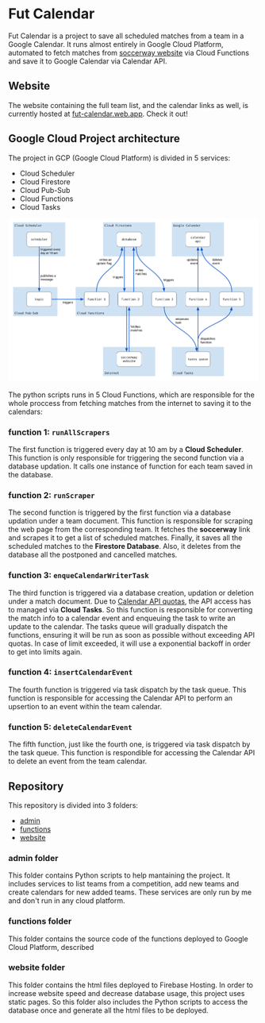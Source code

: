 # Fut Calendar
Fut Calendar is a project to save all scheduled matches from a team in a Google Calendar. It runs almost entirely in Google Cloud Platform, automated to fetch matches from [soccerway website](https://soccerway.com/) via Cloud Functions and save it to Google Calendar via Calendar API.

## Website
The website containing the full team list, and the calendar links as well, is currently hosted at [fut-calendar.web.app](https://fut-calendar.web.app). Check it out!

## Google Cloud Project architecture
The project in GCP (Google Cloud Platform) is divided in 5 services:
- Cloud Scheduler
- Cloud Firestore
- Cloud Pub-Sub
- Cloud Functions
- Cloud Tasks

![project diagram](diagram.png?raw=true)

The python scripts runs in 5 Cloud Functions, which are responsible for the whole proccess from fetching matches from the internet to saving it to the calendars:

### function 1: `runAllScrapers`
The first function is triggered every day at 10 am by a **Cloud Scheduler**. This function is only responsible for triggering the second function via a database updation. It calls one instance of function for each team saved in the database.

### function 2: `runScraper`
The second function is triggered by the first function via a database updation under a team document. This function is responsible for scraping the web page from the corresponding team. It fetches the **soccerway** link and scrapes it to get a list of scheduled matches. Finally, it saves all the scheduled matches to the **Firestore Database**. Also, it deletes from the database all the postponed and cancelled matches.

### function 3: `enqueCalendarWriterTask`
The third function is triggered via a database creation, updation or deletion under a match document. Due to [Calendar API quotas](https://developers.google.com/calendar/api/guides/quota), the API access has to managed via **Cloud Tasks**. So this function is responsible for converting the match info to a calendar event and enqueuing the task to write an update to the calendar. The tasks queue will gradually dispatch the functions, ensuring it will be run as soon as possible without exceeding API quotas. In case of limit exceeded, it will use a exponential backoff in order to get into limits again.

### function 4: `insertCalendarEvent`
The fourth function is triggered via task dispatch by the task queue. This function is responsible for accessing the Calendar API to perform an upsertion to an event within the team calendar.

### function 5: `deleteCalendarEvent`
The fifth function, just like the fourth one, is triggered via task dispatch by the task queue. This function is respondible for accessing the Calendar API to delete an event from the team calendar.

## Repository
This repository is divided into 3 folders:
- [admin](#admin-folder)
- [functions](#functions-folder)
- [website](#website-folder)

### admin folder
This folder contains Python scripts to help mantaining the project. It includes services to list teams from a competition, add new teams and create calendars for new added teams. These services are only run by me and don't run in any cloud platform.

### functions folder
This folder contains the source code of the functions deployed to Google Cloud Platform, described 

### website folder
This folder contains the html files deployed to Firebase Hosting. In order to increase website speed and decrease database usage, this project uses static pages. So this folder also includes the Python scripts to access the database once and generate all the html files to be deployed.